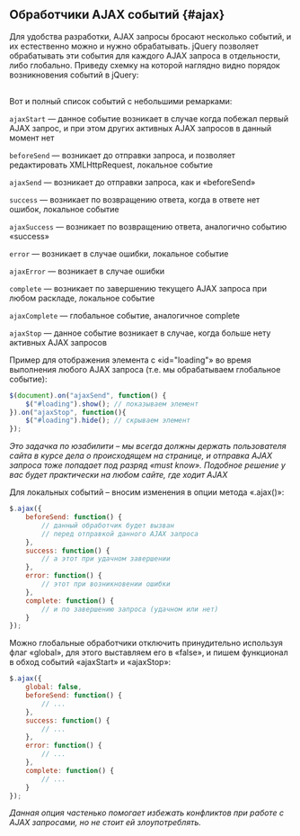 ## Обработчики AJAX событий {#ajax}

Для удобства разработки, AJAX запросы бросают несколько событий, и их естественно можно и нужно обрабатывать. jQuery позволяет обрабатывать эти события для каждого AJAX запроса в отдельности, либо глобально. Приведу схемку на которой наглядно видно порядок возникновения событий в jQuery:

<div class="mxgraph" style="max-width:100%;border:1px solid transparent;" data-mxgraph="{&quot;highlight&quot;:&quot;#FFFFFF&quot;,&quot;nav&quot;:true,&quot;resize&quot;:true,&quot;toolbar&quot;:&quot;zoom layers lightbox&quot;,&quot;edit&quot;:&quot;_blank&quot;,&quot;url&quot;:&quot;https://raw.githubusercontent.com/AntonShevchuk/jquery-book/master/assets/jQuery%20AJAX%20Events.xml&quot;}"></div>
<script type="text/javascript" src="https://www.draw.io/embed2.js?&fetch=https%3A%2F%2Fraw.githubusercontent.com%2FAntonShevchuk%2Fjquery-book%2Fmaster%2Fassets%2FjQuery%2520AJAX%2520Events.xml"></script>

Вот и полный список событий с небольшими ремарками:

`ajaxStart` — данное событие возникает в случае когда побежал первый AJAX запрос, и при этом других активных AJAX запросов в данный момент нет

`beforeSend` — возникает до отправки запроса, и позволяет редактировать XMLHttpRequest, локальное событие

`ajaxSend` — возникает до отправки запроса, как и «beforeSend»

`success` — возникает по возвращению ответа, когда в ответе нет ошибок, локальное событие

`ajaxSuccess` — возникает по возвращению ответа, аналогично событию «success»

`error` — возникает в случае ошибки, локальное событие

`ajaxError` — возникает в случае ошибки

`complete` — возникает по завершению текущего AJAX запроса при любом раскладе, локальное событие

`ajaxComplete` — глобальное событие, аналогичное complete

`ajaxStop` — данное событие возникает в случае, когда больше нету активных AJAX запросов

Пример для отображения элемента с «id="loading"» во время выполнения любого AJAX запроса (т.е. мы обрабатываем глобальное событие):

```javascript
$(document).on("ajaxSend", function() {
    $("#loading").show(); // показываем элемент
}).on("ajaxStop", function(){
    $("#loading").hide(); // скрываем элемент
});
```

_Это задачка по юзабилити – мы всегда должны держать пользователя сайта в курсе дела о происходящем на странице, и отправка AJAX запроса тоже попадает под разряд «must know». Подобное решение у вас будет практически на любом сайте, где ходит AJAX_

Для локальных событий – вносим изменения в опции метода «.ajax()»:

```javascript
$.ajax({
    beforeSend: function() {
        // данный обработчик будет вызван
        // перед отправкой данного AJAX запроса
    },
    success: function() {
        // а этот при удачном завершении
    },
    error: function() {
        // этот при возникновении ошибки
    },
    complete: function() {
        // и по завершению запроса (удачном или нет)
    }
});
```

Можно глобальные обработчики отключить принудительно используя флаг «global», для этого выставляем его в «false», и пишем функционал в обход событий «ajaxStart» и «ajaxStop»:

```javascript
$.ajax({
    global: false,
    beforeSend: function() {
        // ...
    },
    success: function() {
        // ...
    },
    error: function() {
        // ...
    },
    complete: function() {
        // ...
    }
});
```

_Данная опция частенько помогает избежать конфликтов при работе с AJAX запросами, но не стоит ей злоупотреблять._
